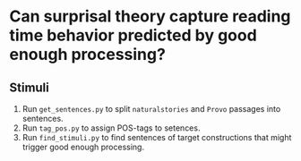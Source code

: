 # Can surprisal theory capture reading time behavior predicted by good enough processing?
## Stimuli
1. Run `get_sentences.py` to split `naturalstories` and `Provo` passages into sentences.
2. Run `tag_pos.py` to assign POS-tags to setences.
3. Run `find_stimuli.py` to find sentences of target constructions that might trigger good enough processing.

